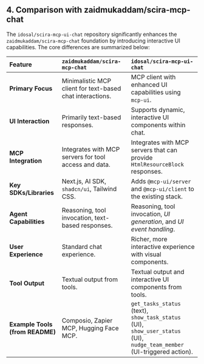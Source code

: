 ## 4. Comparison with zaidmukaddam/scira-mcp-chat

The `idosal/scira-mcp-ui-chat` repository significantly enhances the `zaidmukaddam/scira-mcp-chat` foundation by introducing interactive UI capabilities. The core differences are summarized below:

| Feature | `zaidmukaddam/scira-mcp-chat` | `idosal/scira-mcp-ui-chat` |
| :---------------------------- | :---------------------------------------------------------- | :------------------------------------------------------------- |
| **Primary Focus** | Minimalistic MCP client for text-based chat interactions. | MCP client with enhanced UI capabilities using `mcp-ui`. |
| **UI Interaction** | Primarily text-based responses. | Supports dynamic, interactive UI components within chat. |
| **MCP Integration** | Integrates with MCP servers for tool access and data. | Integrates with MCP servers that can provide `HtmlResourceBlock` responses. |
| **Key SDKs/Libraries** | Next.js, AI SDK, `shadcn/ui`, Tailwind CSS. | Adds `@mcp-ui/server` and `@mcp-ui/client` to the existing stack. |
| **Agent Capabilities** | Reasoning, tool invocation, text-based responses. | Reasoning, tool invocation, *UI generation*, and *UI event handling*. |
| **User Experience** | Standard chat experience. | Richer, more interactive experience with visual components. |
| **Tool Output** | Textual output from tools. | Textual output and interactive UI components from tools. |
| **Example Tools (from README)** | Composio, Zapier MCP, Hugging Face MCP. | `get_tasks_status` (text), `show_task_status` (UI), `show_user_status` (UI), `nudge_team_member` (UI-triggered action). |
